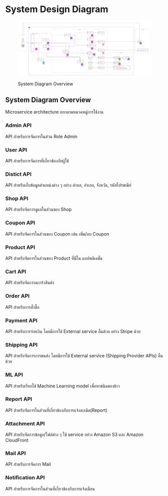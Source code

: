 # System Design Diagram
<figure><img src="../../.gitbook/assets/system_diagram.png" alt=""><figcaption><p>System Diagram Overview</p></figcaption></figure>

## System Diagram Overview
Microservice architecture แยกตามหมวดหมู่การใช้งาน

### Admin API
API สำหรับการจัดการในส่วน Role Admin

### User API
API สำหรับการจัดการที่เกี่ยวข้องกับผู้ใช้

### Distict API
API สำหรับเก็บข้อมูลตำแหน่งต่าง ๆ อย่าง ตำบล, อำเภอ, จังหวัด, รหัสไปรษณีย์

### Shop API
API สำหรับจัดการดูแลในส่วนของ Shop

### Coupon API
API สำหรับจัดการในส่วนของ Coupon เช่น เพิ่ม/ลบ Coupon

### Product API
API สำหรับจัดการในส่วนของ Product ที่มีใน แอปพลิเคชั่น

### Cart API
API สำหรับจัดการตะกร้าสินค้า

### Order API
API สำหรับการสั่งซื้อ

### Payment API
API สำหรับการจ่ายเงิน โดยมีการใช้ External service อื่นด้วย อย่าง Stripe ด้วย

### Shipping API
API สำหรับจัดการการขนส่ง โดยมีการใช้ External service (Shipping Provider APIs) อื่นด้วย

### ML API
API สำหรับเรียกใช้ Machine Learning model เพื่อหาชนิดของข้าว

### Report API
API สำหรับจัดการในส่วนที่เกี่ยวข้องกับการแจ้งละเมิด(Report)

### Attachment API
API สำหรับจัดการข้อมูล/ไฟล์ต่าง ๆ ใช้ service อย่าง Amazon S3 และ Amazon CloudFront

### Mail API
API สำหรับการจัดการ Mail

### Notification API
API สำหรับการจัดการในส่วนที่เกี่ยวข้องกับการแจ้งเตือน
